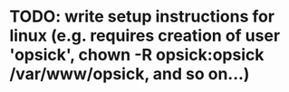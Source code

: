 # TODO: write setup instructions for linux (e.g. requires creation of user 'opsick', chown -R opsick:opsick /var/www/opsick, and so on...)

